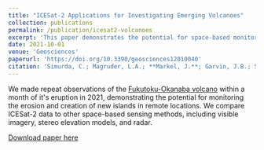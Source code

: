 ```yaml
---
title: "ICESat-2 Applications for Investigating Emerging Volcanoes"
collection: publications
permalink: /publication/icesat2-volcanoes
excerpt: 'This paper demonstrates the potential for space-based monitoring of submarine volcanoes and new islands with ICESat-2. I originated the paper idea, identified Fukutoku-Okanaba as a potential observation target and provided classified point clouds for analysis.'
date: 2021-10-01
venue: 'Geosciences'
paperurl: 'https://doi.org/10.3390/geosciences12010040'
citation: 'Simurda, C.; Magruder, L.A.; **Markel, J.**; Garvin, J.B.; Slayback, D.A. ICESat-2 Applications for Investigating Emerging Volcanoes. Geosciences 2022, 12, 40.'
---
```


We made repeat observations of the [Fukutoku-Okanaba volcano](https://volcano.si.edu/volcano.cfm?vn=284130) within a month of it's eruption in 2021, demonstrating the potential for monitoring the erosion and creation of new islands in remote locations. We compare ICESat-2 data to other space-based sensing methods, including visible imagery, stereo elevation models, and radar.

[Download paper here](http://jonm3d.github.io/files/icesat2-volcanoes.pdf)
